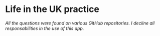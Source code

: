 # Life in the UK practice

_All the questions were found on various GitHub repositories. I decline all responsabilities in the use of this app._
